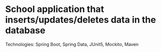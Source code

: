 #  School application that inserts/updates/deletes data in the database
Technologies: Spring Boot, Spring Data, JUnit5, Mockito, Maven

